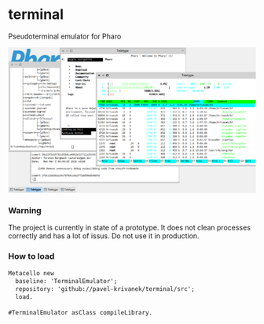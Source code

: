 # terminal
Pseudoterminal emulator for Pharo

![TerminalEmulator screenshot](https://raw.githubusercontent.com/pavel-krivanek/terminal/master/img/pseudoTTY-screenshot.png)

### Warning

The project is currently in state of a prototype. It does not clean processes correctly and has a lot of issus. Do not use it in production.

### How to load

```
Metacello new
  baseline: 'TerminalEmulator';
  repository: 'github://pavel-krivanek/terminal/src';
  load.

#TerminalEmulator asClass compileLibrary.
```

